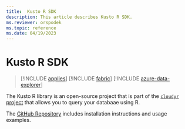 ```yaml
---
title:  Kusto R SDK
description: This article describes Kusto R SDK.
ms.reviewer: orspodek
ms.topic: reference
ms.date: 04/19/2023
---
```

# Kusto R SDK

> [!INCLUDE [applies](../../includes/applies-to-version/applies.md)] [!INCLUDE [fabric](../../includes/applies-to-version/fabric.md)] [!INCLUDE [azure-data-explorer](../../includes/applies-to-version/azure-data-explorer.md)]

The Kusto R library is an open-source project that is part of the [`cloudyr` project](https://github.com/cloudyr) that allows you to query your databaae using R.

The [GitHub Repository](https://github.com/cloudyr/AzureKusto) includes installation instructions and usage examples.
